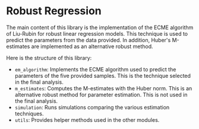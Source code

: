 # Robust Regression
The main content of this library is the implementation of the ECME algorithm of Liu-Rubin for robust linear regression models. This technique is used to predict the parameters from the data provided. In addition, Huber's M-estimates are implemented as an alternative robust method.

Here is the structure of this library:

- `em_algorithm`: Implements the ECME algorithm used to predict the parameters of the five provided samples. This is the technique selected in the final analysis.
- `m_estimates`: Computes the M-estimates with the Huber norm. This is an alternative robust method for parameter estimation. This is not used in the final analysis.
- `simulation`: Runs simulations comparing the various estimation techniques.
- `utils`: Provides helper methods used in the other modules.
